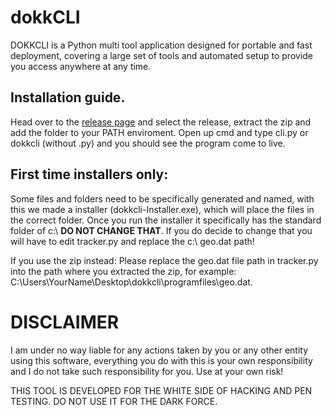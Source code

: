 # dokkCLI
DOKKCLI is a Python multi tool application designed for portable and fast deployment,
covering a large set of tools and automated setup to provide you access anywhere at any time.
 

## Installation guide.
Head over to the [release page](https://github.com/SenpaiDesi/dokkCLI/releases) and select the release,
extract the zip and add the folder to your PATH enviroment.
Open up cmd and type cli.py or dokkcli (without .py)  and you should see the program come to live.

## First time installers only:
Some files and folders need to be specifically generated and named,
with this we made a installer (dokkcli-Installer.exe), which will place the files in the correct folder.
Once you run the installer it specifically has the standard folder of c:\ **DO NOT CHANGE THAT**.
If you do decide to change that you will have to edit tracker.py and replace the c:\ geo.dat path!

If you use the zip instead:
Please replace the geo.dat file path in tracker.py into the path where you extracted the zip, 
for example: C:\Users\YourName\Desktop\dokkcli\programfiles\geo.dat.


# DISCLAIMER
I am under no way liable for any actions taken by you or any other entity using this software,
everything you do with this is your own responsibility and I do not take such responsibility for you.
Use at your own risk!

THIS TOOL IS DEVELOPED FOR THE WHITE SIDE OF HACKING AND PEN TESTING. DO NOT USE IT  FOR THE DARK FORCE.
